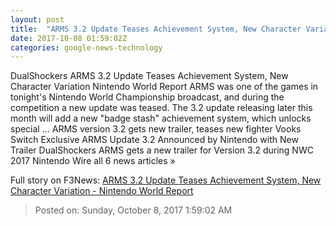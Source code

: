```yaml
---
layout: post
title:  "ARMS 3.2 Update Teases Achievement System, New Character Variation - Nintendo World Report"
date: 2017-10-08 01:59:02Z
categories: google-news-technology
---
```


DualShockers ARMS 3.2 Update Teases Achievement System, New Character Variation Nintendo World Report ARMS was one of the games in tonight's Nintendo World Championship broadcast, and during the competition a new update was teased. The 3.2 update releasing later this month will add a new "badge stash" achievement system, which unlocks special ... ARMS version 3.2 gets new trailer, teases new fighter Vooks Switch Exclusive ARMS Update 3.2 Announced by Nintendo with New Trailer DualShockers ARMS gets a new trailer for Version 3.2 during NWC 2017 Nintendo Wire all 6 news articles »


Full story on F3News: [ARMS 3.2 Update Teases Achievement System, New Character Variation - Nintendo World Report](http://www.f3nws.com/n/Bh3ESJ)

> Posted on: Sunday, October 8, 2017 1:59:02 AM
